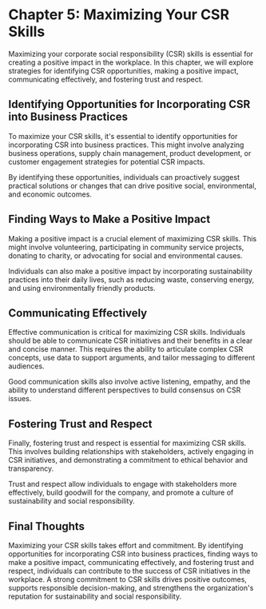 Chapter 5: Maximizing Your CSR Skills
=====================================

Maximizing your corporate social responsibility (CSR) skills is essential for creating a positive impact in the workplace. In this chapter, we will explore strategies for identifying CSR opportunities, making a positive impact, communicating effectively, and fostering trust and respect.

Identifying Opportunities for Incorporating CSR into Business Practices
-----------------------------------------------------------------------

To maximize your CSR skills, it's essential to identify opportunities for incorporating CSR into business practices. This might involve analyzing business operations, supply chain management, product development, or customer engagement strategies for potential CSR impacts.

By identifying these opportunities, individuals can proactively suggest practical solutions or changes that can drive positive social, environmental, and economic outcomes.

Finding Ways to Make a Positive Impact
--------------------------------------

Making a positive impact is a crucial element of maximizing CSR skills. This might involve volunteering, participating in community service projects, donating to charity, or advocating for social and environmental causes.

Individuals can also make a positive impact by incorporating sustainability practices into their daily lives, such as reducing waste, conserving energy, and using environmentally friendly products.

Communicating Effectively
-------------------------

Effective communication is critical for maximizing CSR skills. Individuals should be able to communicate CSR initiatives and their benefits in a clear and concise manner. This requires the ability to articulate complex CSR concepts, use data to support arguments, and tailor messaging to different audiences.

Good communication skills also involve active listening, empathy, and the ability to understand different perspectives to build consensus on CSR issues.

Fostering Trust and Respect
---------------------------

Finally, fostering trust and respect is essential for maximizing CSR skills. This involves building relationships with stakeholders, actively engaging in CSR initiatives, and demonstrating a commitment to ethical behavior and transparency.

Trust and respect allow individuals to engage with stakeholders more effectively, build goodwill for the company, and promote a culture of sustainability and social responsibility.

Final Thoughts
--------------

Maximizing your CSR skills takes effort and commitment. By identifying opportunities for incorporating CSR into business practices, finding ways to make a positive impact, communicating effectively, and fostering trust and respect, individuals can contribute to the success of CSR initiatives in the workplace. A strong commitment to CSR skills drives positive outcomes, supports responsible decision-making, and strengthens the organization's reputation for sustainability and social responsibility.
